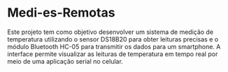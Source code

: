 # Medi-es-Remotas
Este projeto tem como objetivo desenvolver um sistema de medição de temperatura utilizando o sensor DS18B20 para obter leituras precisas e o módulo Bluetooth HC-05 para transmitir os dados para um smartphone. A interface permite visualizar as leituras de temperatura em tempo real por meio de uma aplicação serial no celular.
